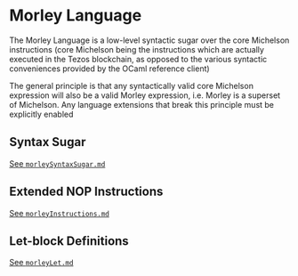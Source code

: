 # Morley Language

The Morley Language is a low-level syntactic sugar over the core Michelson
instructions (core Michelson being the instructions which are actually executed
in the Tezos blockchain, as opposed to the various syntactic conveniences
provided by the OCaml reference client)

The general principle is that any syntactically valid core Michelson expression
will also be a valid Morley expression, i.e. Morley is a superset of
Michelson. Any language extensions that break this principle must be explicitly
enabled

## Syntax Sugar

[See `morleySyntaxSugar.md`](./morleySyntaxSugar.md)

## Extended NOP Instructions

[See `morleyInstructions.md`](./morleyInstructions.md)

## Let-block Definitions

[See `morleyLet.md`](./morleyLet.md)
